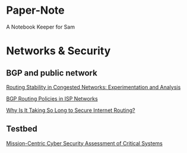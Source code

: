 # Paper-Note

A Notebook Keeper for Sam

# Networks & Security

## BGP and public network

[Routing Stability in Congested Networks: Experimentation and Analysis](./Shaikh00a.md)

[BGP Routing Policies in ISP Networks](./Caesar05a.md)

[Why Is It Taking So Long to Secure Internet Routing?](./Goldberg14a.md)

## Testbed

[Mission-Centric Cyber Security Assessment of Critical Systems](./Pecharich16a.md)